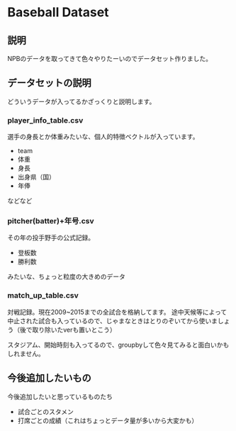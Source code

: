 # Baseball Dataset

## 説明
NPBのデータを取ってきて色々やりたーいのでデータセット作りました。

## データセットの説明

どういうデータが入ってるかざっくりと説明します。

### player_info_table.csv

選手の身長とか体重みたいな、個人的特徴ベクトルが入っています。
+ team
+ 体重
+ 身長
+ 出身県（国）
+ 年俸

などなど

### pitcher(batter)+年号.csv
その年の投手野手の公式記録。
+ 登板数
+ 勝利数

みたいな、ちょっと粒度の大きめのデータ

### match_up_table.csv

対戦記録。現在2009~2015までの全試合を格納してます。
途中天候等によって中止された試合も入っているので、じゃまなときはとりのぞいてから使いましょう（後で取り除いたverも置いとこう）

スタジアム、開始時刻も入ってるので、groupbyして色々見てみると面白いかもしれません。

## 今後追加したいもの

今後追加したいと思っているものたち
+ 試合ごとのスタメン
+ 打席ごとの成績（これはちょっとデータ量が多いから大変かも）
